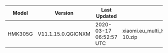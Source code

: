 | Model | Version | Last Updated | File Name | Size | Download Link |
| ---- | ---- | ---- | ---- | ---- | ---- |
| HMK305G | V11.1.15.0.QGICNXM | 2020-03-17 06:52:57 UTC | xiaomi.eu_multi_HMK305G_V11.1.15.0.QGICNXM_v11-10.zip | 2.5 GB | [SourceForge](https://sourceforge.net/projects/xiaomi-eu-multilang-miui-roms/files/xiaomi.eu/MIUI-STABLE-RELEASES/MIUIv11/xiaomi.eu_multi_HMK305G_V11.1.15.0.QGICNXM_v11-10.zip/download) |
